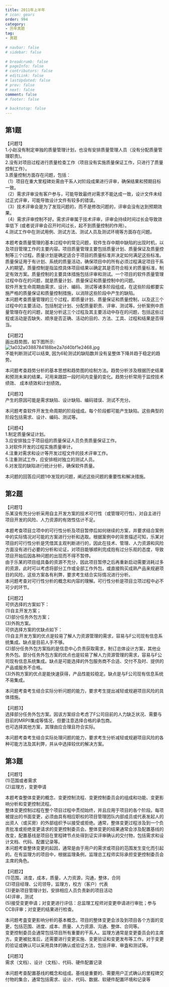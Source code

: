 ```yaml
---  
title: 2011年上半年  
# icon: gears  
order: 994  
category:  
- 历年真题  
tag:  
- 真题  
  
# navbar: false  
# sidebar: false  
  
# breadcrumb: false  
# pageInfo: false  
# contributors: false  
# editLink: false  
# lastUpdated: false  
# prev: false  
# next: false  
comment: false  
# footer: false  
  
# backtotop: false  
---  
```

## 第1题 ##

【问题1】  
1.小赵没有制定单独的质量管理计划，也没有安排质量管理人员（没有分配质量管理职责)。  
2.没有对项目过程进行质量检查工作（项目没有实施质量保证工作，只进行了质量控制工作）。  
3.质量控制方面存在问题，包括：  
（1）项目在重大里程碑处需由干系人对阶段成果进行评审，确保结果和预期目标一致。  
（2）需求评审没有客户参与，可能导致最终对需求不能达成一致，设计文件未经过正式评审，可能导致设计文件有较多的错误。  
（3）技术评审会是为了发现问题的，而不是修改问题的，评审会没有达到预期效果。  
（4）需求评审控制不好。需求评审属于技术评审，评审会持续时间过长会导致效率低下 (或者说评审会召开时间过长，起不到质量控制的作用）。  
4.测试工作中在测试用例、测试方法、测试人员及测试环境等方面存在问题。  
  
本题考查质量管理的基本过程中的常见问题，软件生存中期中缺陷的出现时机，以及项目管理工作的主要内容。项目质量管理主要包括质量计划、质量保证及质量控制等三个过程。质量计划是确定适合于项目的质量标准并决定如何满足这些标准。质量保证用于有计划、系统的质量活动，确保项目中的所有必须过程满足项目干系人的期望。质量控制是指监控具体项目结果以确定其是否符合相关的质量标准，制定有效方案。质量控制的主要具体措施包括评审和测试。一个项目的软件质量管理过程中存在的问题，就是质量计划、质量保证和质量控制中的问题。  
软件开发生命周期由需求、设计、编码、测试等诸多阶段组成，在这些阶段都要实施严格的质量保证和质量控制措施，以消除这些阶段中产生的缺陷。  
本问题考查质量管理的三个过程，即质量计划、质量保证和质量控制，以及这三个过程中的主要活动，包括制定计划、分配质量职责、评审、测试等。分析案例中质量管理存在的问题，就是分析这三个过程及其主要活动中存在的问题，包括这些过程或活动是否缺失、顺序是否正确、活动的目的、方法、工具、过程和结果是否得当。  
  
【问题2】  
画出趋势图，如下图所示:  
![1a032a0388784188be2a7d40bf1e2468.jpg][]  
不能判断测试可以结束, 因为6轮测试的缺陷数并没有呈整体下降并趋于稳定的趋势。  
  
本问题考查趋势分析的基本思想和趋势图的绘制方法。趋势分析涉及根据历史结果和预测未来的结果。可用来跟踪一段时间内变量的变化。趋势分析常用于监控技术绩效、 成本绩效和计划绩效。  
  
【问题3】  
产生的原因可能是需求缺陷、设计缺陷、编码错误、测试不充分。  
  
本问题考查软件开发生命周期的阶段组成。每个阶段都可能产生缺陷。这些典型的阶段包括需求、设计、编码、测试等。  
  
【问题4】  
1.制定质量保证计划。  
3.应安排独立于项目组的质量保证人员负责质量保证工作。  
3.对软件开发的过程实施质量审计。  
4.注重对需求和设计等开发过程文件的技术评审工作。  
5.注重测试工作，应安排相对独立的测试人员。  
6.对发现的缺陷进行统计分析，确保软件质量。  
  
本问题的回答应问题1中发现的问题，阐述这些问题的重要性和解决措施。  


## 第2题 ##

【问题1】  
乐某没有充分分析采用自主开发方案的技术可行性（或管理可行性)，对自主进行项目开发的风险、人力资源的有效性估计不足。  
  
本题考查项目立项中的可行性分析及项目暂停后如何继续的方案，并要求结合案例中的实际情况对可能的方案进行分析和选取。根据案例中的背景描述可知，乐某对项目的可行性分析是凭借其主观判断进行的，因此在技术、管理、人力资源和风险方面没有进行必要的分析和论证，对项目能够顺利完成抱有过分乐观的态度，导致项目开始后因各种问题的出现而不得不暂停。  
由于乐某的项目组具备的资源不充分，因此项目暂停之后再重新启动需要消耗过多的资源，此时可以考虑将部分工作或全部工作外包，或直接购买成熟产品来规避项目的风险，这些方案各有利弊，要求考生结合实际情况进行分析。  
本问题考查对可行性分析的概念和内容的理解。可行性分析是项目立项过程中必不可少的环节。  
  
【问题2】  
可供选择的方案如下：  
(1)自主开发方案；  
(2)部分任务外包方案；  
(3)外购方案。  
可供选择方案的优缺点如下：  
(1)自主开发方案的优点是较易了解人力资源管理的需求，容易与F公司现有信息系统集成。缺点是目前人手不够。  
(2)部分任务外包方案指的是信息中心负责获取需求，制订总体设计方案，其他业务外包。部分任务外包方案的优点也是较易了解人力资源管理的需求，容易与F公司现有信息系统集成。缺点是可能选择的外包服务商不合适、交付不及时、提供的产品或服务不合格。  
(3)外购方案的优点是能快速获得，产品性能较稳定。缺点是与F公司现有信息系统不易集成。  
  
本问题考查考生结合实际分析问题的能力，要求考生提出减轻或规避项目风险的具体措施。  
  
【问题3】  
选择部分任务外包方案。因该方案综合考虑了F公司目前的人力缺乏状况、需要与目前的MRPII集成等情况，但要注意选择合格的承包商。  
也可选择其他方案，其理由应合理且符合实际。  
  
本问题考查考生结合实际处理问题的能力，要求考生分析减轻或规避项目风险的各种可能方法及其利弊，并从中选择较优的解决方案。  


## 第3题 ##

【问题1】  
(1)范围或者需求  
(2)监理方，变更申请  
  
本题考查整体变更的概念、变更控制流程、变更控制委员会的组成和功能、变更影响分析和变更控制流程。  
整体变更控制过程在整个项目过程中贯彻始终，并且应用于项目的各个阶段。每项被提出的书面变更，必须由具有相应职权的项目管理团队内部成员或代表发起人的出资人（或买房）的外部组织予以接受或拒绝。通常，整体变更过程涉及到一个负责批准或拒绝变更请求的变更控制委员会。整体变更的结果通常会涉及配置基线的改变，配置基线是项目在里程碑节点处得到证实评审确认的交付物，包括需求和设计文档、代码、配置记录等。  
本问题考查整体变更的起因，通常是由于用户的需求或项目的范围发生变化而引起的。在有监理方的项目中，根据监理条例，监理总工程师实际承担变更控制委员会主席的角色。  
  
【问题2】  
(1)范围，进度，成本，质量，人力资源，沟通，整体，合同  
(2)项目经理、公司领导，监理方，校方（客户）代表  
(3)更新项目管理计划，安排相应人员负责新的项目活动  
(4)评审，测试  
(5)接受变更申请；对变更进行评估：总监理工程师对变更申请进行审批；参与CCB评审；对变更的结果进行检查。  
  
本问题考査变更影响分析的基本概念。项目的整体变更会涉及到项目各个方面的变更，包括范围、进度、成本、质量、人力资源、沟通、整体、合同等。  
变更控制委员会通常包括项目所有重要的干系人。监理方通常是变更委员会的主席方。变更被批准后，还需要进行变更实施、变更验证和变更发布等工作。对于变更的验证或确认可以采用具体的确认或验证方法，包括评审、审査和测试等。  
  
【问题3】  
需求（文档）、设计（文档）、代码、硬件配置记录  
  
本问题考查配置基线的概念和组成。基线是重要的、需要用户正式确认的里程碑交付物的集合，通常包括需求、设计、代码、数据、软硬件配置环境和记录等  



[1a032a0388784188be2a7d40bf1e2468.jpg]: https://www.xkxxkx.cn/file/exam/software/信息系统项目管理师/案例/第1题/1a032a0388784188be2a7d40bf1e2468.jpg
